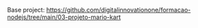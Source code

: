 Base project:
https://github.com/digitalinnovationone/formacao-nodejs/tree/main/03-projeto-mario-kart
